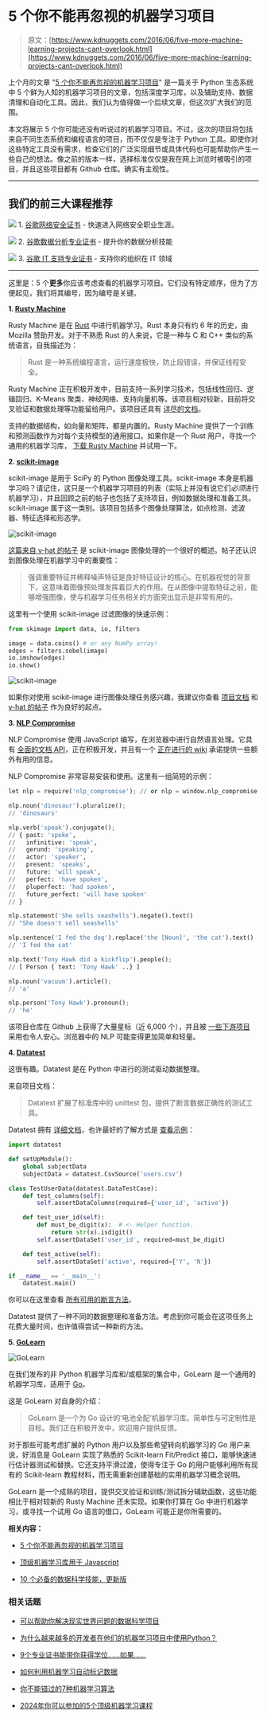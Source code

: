 # 5 个你不能再忽视的机器学习项目

> 原文：[https://www.kdnuggets.com/2016/06/five-more-machine-learning-projects-cant-overlook.html](https://www.kdnuggets.com/2016/06/five-more-machine-learning-projects-cant-overlook.html)

上个月的文章 "[5 个你不能再忽视的机器学习项目](/2016/05/five-machine-learning-projects-cant-overlook.html)" 是一篇关于 Python 生态系统中 5 个鲜为人知的机器学习项目的文章，包括深度学习库，以及辅助支持、数据清理和自动化工具。因此，我们认为值得做一个后续文章，但这次扩大我们的范围。

本文将展示 5 个你可能还没有听说过的机器学习项目。不过，这次的项目将包括来自不同生态系统和编程语言的项目，而不仅仅是专注于 Python 工具。即使你对这些特定工具没有需求，检查它们的广泛实现细节或具体代码也可能帮助你产生一些自己的想法。像之前的版本一样，选择标准仅仅是我在网上浏览时被吸引的项目，并且这些项目都有 Github 仓库。确实有主观性。

* * *

## 我们的前三大课程推荐

![](../Images/0244c01ba9267c002ef39d4907e0b8fb.png) 1\. [谷歌网络安全证书](https://www.kdnuggets.com/google-cybersecurity) - 快速进入网络安全职业生涯。

![](../Images/e225c49c3c91745821c8c0368bf04711.png) 2\. [谷歌数据分析专业证书](https://www.kdnuggets.com/google-data-analytics) - 提升你的数据分析技能

![](../Images/0244c01ba9267c002ef39d4907e0b8fb.png) 3\. [谷歌 IT 支持专业证书](https://www.kdnuggets.com/google-itsupport) - 支持你的组织在 IT 领域

* * *

这里是：5 个**更多**你应该考虑查看的机器学习项目。它们没有特定顺序，但为了方便起见，我们将其编号，因为编号是关键。

**1\. [Rusty Machine](https://github.com/AtheMathmo/rusty-machine)**

Rusty Machine 是在 [Rust](https://www.rust-lang.org/) 中进行机器学习。Rust 本身只有约 6 年的历史，由 Mozilla 赞助开发。对于不熟悉 Rust 的人来说，它是一种与 C 和 C++ 类似的系统语言，自我描述为：

> Rust 是一种系统编程语言，运行速度极快，防止段错误，并保证线程安全。

Rusty Machine 正在积极开发中，目前支持一系列学习技术，包括线性回归、逻辑回归、K-Means 聚类、神经网络、支持向量机等。该项目相对较新，目前将交叉验证和数据处理等功能留给用户。该项目还具有 [详尽的文档](https://athemathmo.github.io/rusty-machine/rusty-machine/doc/rusty_machine/index.html)。

支持的数据结构，如向量和矩阵，都是内置的。Rusty Machine 提供了一个训练和预测函数作为对每个支持模型的通用接口。如果你是一个 Rust 用户，寻找一个通用的机器学习库， [下载 Rusty Machine](https://github.com/AtheMathmo/rusty-machine) 并试用一下。

**2\. [scikit-image](https://github.com/scikit-image/scikit-image)**

scikit-image 是用于 SciPy 的 Python 图像处理工具。scikit-image 本身是机器学习吗？请记住，这只是一个机器学习项目的列表（实际上并没有说它们*必须*进行机器学习），并且回顾之前的帖子也包括了支持项目，例如数据处理和准备工具。scikit-image 属于这一类别。该项目包括多个图像处理算法，如点检测、滤波器、特征选择和形态学。

![scikit-image](../Images/d05c54ed926699f79f6d0a0d148fc7f5.png)

[这篇来自 y-hat 的帖子](http://blog.yhat.com/posts/image-processing-with-scikit-image.html) 是 scikit-image 图像处理的一个很好的概述。帖子还认识到图像处理在机器学习中的重要性：

> 强调重要特征并稀释噪声特征是良好特征设计的核心。在机器视觉的背景下，这意味着图像预处理发挥着巨大的作用。在从图像中提取特征之前，能够增强图像，使与机器学习任务相关的方面突出显示是非常有用的。

这里有一个使用 scikit-image 过滤图像的快速示例：

```py
from skimage import data, io, filters

image = data.coins() # or any NumPy array!
edges = filters.sobel(image)
io.imshow(edges)
io.show()

```

![scikit-image](../Images/b79fa0b87dcccd9327c887541788f579.png)

如果你对使用 scikit-image 进行图像处理任务感兴趣，我建议你查看 [项目文档](http://scikit-image.org/docs/stable/) 和 [y-hat 的帖子](http://blog.yhat.com/posts/image-processing-with-scikit-image.html) 作为良好的起点。

**3\. [NLP Compromise](https://github.com/nlp-compromise/nlp_compromise)**

NLP Compromise 使用 JavaScript 编写，在浏览器中进行自然语言处理。它具有 [全面的文档 API](https://github.com/nlp-compromise/nlp_compromise/wiki)，正在积极开发，并且有一个 [正在进行的 wiki](https://github.com/nlp-compromise/nlp_compromise/wiki) 承诺提供一些额外有用的信息。

NLP Compromise 非常容易安装和使用。这里有一组简短的示例：

```py
let nlp = require('nlp_compromise'); // or nlp = window.nlp_compromise

nlp.noun('dinosaur').pluralize();
// 'dinosaurs'

nlp.verb('speak').conjugate();
// { past: 'spoke',
//   infinitive: 'speak',
//   gerund: 'speaking',
//   actor: 'speaker',
//   present: 'speaks',
//   future: 'will speak',
//   perfect: 'have spoken',
//   pluperfect: 'had spoken',
//   future_perfect: 'will have spoken'
// }

nlp.statement('She sells seashells').negate().text()
// "She doesn't sell seashells"

nlp.sentence('I fed the dog').replace('the [Noun]', 'the cat').text()
// 'I fed the cat'

nlp.text('Tony Hawk did a kickflip').people();
// [ Person { text: 'Tony Hawk' ..} ]

nlp.noun('vacuum').article();
// 'a'

nlp.person('Tony Hawk').pronoun();
// 'he'

```

该项目仓库在 Github 上获得了大量星标（近 6,000 个），并且被 [一些下游项目](https://github.com/nlp-compromise/nlp_compromise/wiki/Downstream-projects) 采用也令人安心。浏览器中的 NLP 可能变得更加简单和轻量。

**4\. [Datatest](https://github.com/shawnbrown/datatest)**

这很有趣。Datatest 是在 Python 中进行的测试驱动数据整理。

来自项目文档：

> Datatest 扩展了标准库中的 unittest 包，提供了断言数据正确性的测试工具。

Datatest 拥有 [详细文档](http://datatest.readthedocs.io/en/0.6.0.dev1/)，也许最好的了解方式是 [查看示例](http://datatest.readthedocs.io/en/0.6.0.dev1/intro.html)：

```py
import datatest

def setUpModule():
    global subjectData
    subjectData = datatest.CsvSource('users.csv')

class TestUserData(datatest.DataTestCase):
    def test_columns(self):
        self.assertDataColumns(required={'user_id', 'active'})

    def test_user_id(self):
        def must_be_digit(x):  # <- Helper function.
            return str(x).isdigit()
        self.assertDataSet('user_id', required=must_be_digit)

    def test_active(self):
        self.assertDataSet('active', required={'Y', 'N'})

if __name__ == '__main__':
    datatest.main()

```

你可以在这里查看 [所有可用的断言方法](http://datatest.readthedocs.io/en/0.6.0.dev1/api.html#assert-methods)。

Datatest 提供了一种不同的数据整理和准备方法。考虑到你可能会在这项任务上花费大量时间，也许值得尝试一种新的方法。

**5\. [GoLearn](https://github.com/sjwhitworth/golearn)**

![GoLearn](../Images/cc1b37990088f9cf33255f8c6c82a2b1.png)

在我们发布的非 Python 机器学习库和/或框架的集合中，GoLearn 是一个通用的机器学习库，适用于 [Go](https://golang.org/)。

这是 GoLearn 对自身的介绍：

> GoLearn 是一个为 Go 设计的‘电池全配’机器学习库。简单性与可定制性是目标。我们正在积极开发中，欢迎用户提供反馈。

对于那些可能考虑扩展的 Python 用户以及那些希望转向机器学习的 Go 用户来说，好消息是 GoLearn 实现了熟悉的 Scikit-learn Fit/Predict 接口，能够快速进行估计器测试和替换。它还支持平滑过渡，使得专注于 Go 的用户能够利用所有现有的 Scikit-learn 教程材料，而无需重新创建基础的实用机器学习概念说明。

GoLearn 是一个成熟的项目，提供交叉验证和训练/测试拆分辅助函数，这些功能相比于相对较新的 Rusty Machine 还未实现。如果你打算在 Go 中进行机器学习，或寻找一个试用 Go 语言的借口，GoLearn 可能正是你所需要的。

**相关内容：**

+   [5 个你不能再忽视的机器学习项目](/2016/05/five-machine-learning-projects-cant-overlook.html)

+   [顶级机器学习库用于 Javascript](/2016/06/top-machine-learning-libraries-javascript.html)

+   [10 个必备的数据科学技能，更新版](/2016/05/10-must-have-skills-data-scientist.html)

### 相关话题

+   [可以帮助你解决现实世界问题的数据科学项目](https://www.kdnuggets.com/2022/11/data-science-projects-help-solve-real-world-problems.html)

+   [为什么越来越多的开发者在他们的机器学习项目中使用Python？](https://www.kdnuggets.com/2022/01/developers-python-machine-learning-projects.html)

+   [9个专业证书能带你获得学位……如果……](https://www.kdnuggets.com/9-professional-certificates-that-can-take-you-onto-a-degree-if-you-really-want-to)

+   [如何利用机器学习自动标记数据](https://www.kdnuggets.com/2022/02/machine-learning-automatically-label-data.html)

+   [你不能错过的7种机器学习算法](https://www.kdnuggets.com/7-machine-learning-algorithms-you-cant-miss)

+   [2024年你可以参加的5个顶级机器学习课程](https://www.kdnuggets.com/5-top-machine-learning-courses-you-can-take-in-2024)
